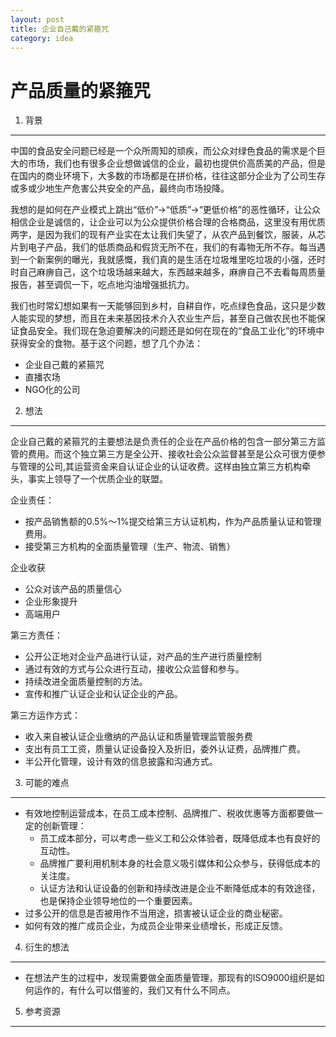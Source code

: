 ```yaml
---
layout: post
title: 企业自己戴的紧箍咒
category: idea
---
```


产品质量的紧箍咒
===============

1. 背景
---------------
中国的食品安全问题已经是一个众所周知的顽疾，而公众对绿色食品的需求是个巨大的市场，我们也有很多企业想做诚信的企业，最初也提供价高质美的产品，但是在国内的商业环境下，大多数的市场都是在拼价格，往往这部分企业为了公司生存或多或少地生产危害公共安全的产品，最终向市场投降。

我想的是如何在产业模式上跳出“低价”->“低质”->“更低价格”的恶性循环，让公众相信企业是诚信的，让企业可以为公众提供价格合理的合格商品，这里没有用优质两字，是因为我们的现有产业实在太让我们失望了，从农产品到餐饮，服装，从芯片到电子产品，我们的低质商品和假货无所不在，我们的有毒物无所不存。每当遇到一个新案例的曝光，我就感慨，我们真的是生活在垃圾堆里吃垃圾的小强，还时时自己麻痹自己，这个垃圾场越来越大，东西越来越多，麻痹自己不去看每周质量报告，甚至调侃一下，吃点地沟油增强抵抗力。

我们也时常幻想如果有一天能够回到乡村，自耕自作，吃点绿色食品，这只是少数人能实现的梦想，而且在未来基因技术介入农业生产后，甚至自己做农民也不能保证食品安全。我们现在急迫要解决的问题还是如何在现在的“食品工业化”的环境中获得安全的食物。基于这个问题，想了几个办法： 

- 企业自己戴的紧箍咒
- 直播农场
- NGO化的公司

2. 想法
---------------
企业自己戴的紧箍咒的主要想法是负责任的企业在产品价格的包含一部分第三方监管的费用。而这个独立第三方是全公开、接收社会公众监督甚至是公众可很方便参与管理的公司,其运营资金来自认证企业的认证收费。这样由独立第三方机构牵头，事实上领导了一个优质企业的联盟。

企业责任：
- 按产品销售额的0.5%～1%提交给第三方认证机构，作为产品质量认证和管理费用。
- 接受第三方机构的全面质量管理（生产、物流、销售）

企业收获
- 公众对该产品的质量信心
- 企业形象提升
- 高端用户

第三方责任：
- 公开公正地对企业产品进行认证，对产品的生产进行质量控制
- 通过有效的方式与公众进行互动，接收公众监督和参与。
- 持续改进全面质量控制的方法。
- 宣传和推广认证企业和认证企业的产品。

第三方运作方式：
- 收入来自被认证企业缴纳的产品认证和质量管理监管服务费
- 支出有员工工资，质量认证设备投入及折旧，委外认证费，品牌推广费。
- 半公开化管理，设计有效的信息披露和沟通方式。

3. 可能的难点
---------------
- 有效地控制运营成本，在员工成本控制、品牌推广、税收优惠等方面都要做一定的创新管理：
    - 员工成本部分，可以考虑一些义工和公众体验者，既降低成本也有良好的互动性。
    - 品牌推广要利用机制本身的社会意义吸引媒体和公众参与，获得低成本的关注度。
    - 认证方法和认证设备的创新和持续改进是企业不断降低成本的有效途径，也是保持企业领导地位的一个重要因素。
- 过多公开的信息是否被用作不当用途，损害被认证企业的商业秘密。
- 如何有效的推广成员企业，为成员企业带来业绩增长，形成正反馈。

4. 衍生的想法
---------------
- 在想法产生的过程中，发现需要做全面质量管理，那现有的ISO9000组织是如何运作的，有什么可以借鉴的，我们又有什么不同点。

5. 参考资源
---------------
